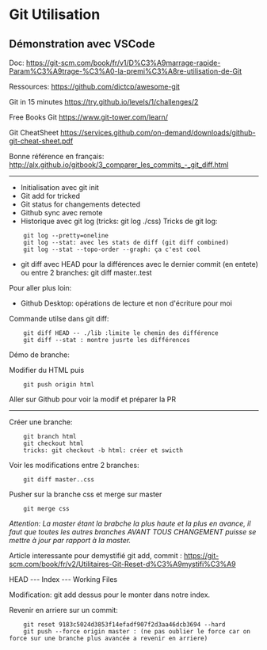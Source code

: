 # Git Utilisation

## Démonstration avec VSCode

Doc: https://git-scm.com/book/fr/v1/D%C3%A9marrage-rapide-Param%C3%A9trage-%C3%A0-la-premi%C3%A8re-utilisation-de-Git

Ressources:
https://github.com/dictcp/awesome-git


Git in 15 minutes
https://try.github.io/levels/1/challenges/2

Free Books Git
https://www.git-tower.com/learn/

Git CheatSheet
https://services.github.com/on-demand/downloads/github-git-cheat-sheet.pdf


Bonne référence en français:
http://alx.github.io/gitbook/3_comparer_les_commits_-_git_diff.html

------------------------------------------------------------------------------------------------------

+ Initialisation avec git init
+ Git add for tricked
+ Git status for changements detected
+ Github sync avec remote
+ Historique avec git log (tricks: git log ./css)
Tricks de git log:
```
    git log --pretty=oneline
    git log --stat: avec les stats de diff (git diff combined)
    git log --stat --topo-order --graph: ça c'est cool
```
+ git diff avec HEAD pour la différences avec le dernier commit (en entete) ou entre 2 branches: git diff master..test


Pour aller plus loin:

+ Github Desktop: opérations de lecture et non d'écriture pour moi


Commande utilse dans git diff:
```
    git diff HEAD -- ./lib :limite le chemin des différence
    git diff --stat : montre jusrte les différences
```


Démo de branche:

Modifier du HTML puis
```
    git push origin html
```
Aller sur Github pour voir la modif et préparer la PR

---------------------
Créer une branche: 

```
    git branch html
    git checkout html
    tricks: git checkout -b html: créer et swicth
```

Voir les modifications entre 2 branches:

```
    git diff master..css
```

Pusher sur la branche css et merge sur master

```
    git merge css
```

*Attention: La master étant la brabche la plus haute et la plus en avance, 
il faut que toutes les autres branches AVANT TOUS CHANGEMENT puisse se mettre à jour par rapport à la master.*


Article interessante pour demystifié git add, commit :
https://git-scm.com/book/fr/v2/Utilitaires-Git-Reset-d%C3%A9mystifi%C3%A9

HEAD --- Index --- Working Files

Modification: git add dessus pour le monter dans notre index.



Revenir en arriere sur un commit:

```
    git reset 9183c5024d3853f14efadf907f2d3aa46dcb3694 --hard
    git push --force origin master : (ne pas oublier le force car on force sur une branche plus avancée a revenir en arriere)
```

